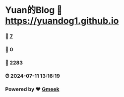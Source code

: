 # Yuan的Blog :link: https://yuandog1.github.io 
### :page_facing_up: [7](https://yuandog1.github.io/tag.html) 
### :speech_balloon: 0 
### :hibiscus: 2283 
### :alarm_clock: 2024-07-11 13:16:19 
### Powered by :heart: [Gmeek](https://github.com/Meekdai/Gmeek)

